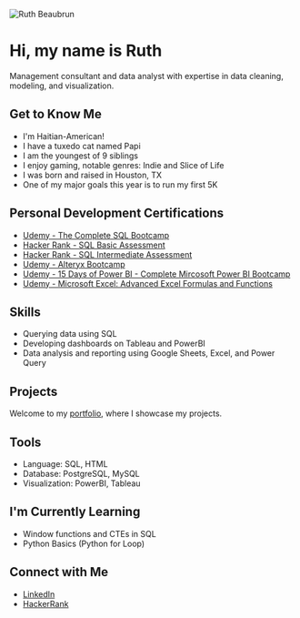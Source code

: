 ![Ruth Beaubrun](https://github.com/rbeaubrun/rbeaubrun/assets/173300113/4a37baf4-435d-46aa-8455-928df7e662b9)

<!DOCTYPE html>
<html>

<body>

<h1>Hi, my name is Ruth</h1>
<p>Management consultant and data analyst with expertise in data cleaning, modeling, and visualization.</p>

<h2>Get to Know Me</h2>
<ul>
    <li>I'm Haitian-American!</li>
    <li>I have a tuxedo cat named Papi </li>
    <li>I am the youngest of 9 siblings</li>
    <li>I enjoy gaming, notable genres: Indie and Slice of Life</li>
    <li>I was born and raised in Houston, TX</li>
    <li>One of my major goals this year is to run my first 5K</li>
</ul>

<h2>Personal Development Certifications</h2>
<ul>
    <li><a href="https://drive.google.com/file/d/18TgeLkWFGVBKOxSmmCfmMS6_8UnKAiym/view">Udemy - The Complete SQL Bootcamp </a></li>
    <li><a href="https://www.hackerrank.com/certificates/18b19e177e51">Hacker Rank - SQL Basic Assessment </a></li>
    <li><a href="https://www.hackerrank.com/certificates/cf3e1712efbc">Hacker Rank - SQL Intermediate Assessment </a></li>
    <li><a href="https://drive.google.com/file/d/14IixEDi8M-_yI9UGqUBlLHPbRl4ROiqI/view">Udemy - Alteryx Bootcamp </a></li>
    <li><a href="https://drive.google.com/file/d/1prO3dCo1LhokMiVHaAr-4p9ORxBrB9Gq/view">Udemy - 15 Days of Power BI - Complete Mircosoft Power BI Bootcamp </a></li>
    <li><a href="https://drive.google.com/file/d/1GfFTRHDpm-Mr814BfEhcrZR9ch1hVxOn/view">Udemy - Microsoft Excel: Advanced Excel Formulas and Functions </a></li>
</ul>

<h2>Skills</h2>
<ul>
    <li>Querying data using SQL</li>
    <li>Developing dashboards on Tableau and PowerBI</li>
    <li>Data analysis and reporting using Google Sheets, Excel, and Power Query</li>
</ul>

<h2>Projects</h2>
<p>Welcome to my <a href="https://rbeaubrun.github.io/portfolio-projects-updated-/">portfolio</a>, where I showcase my projects.</p>

<h2>Tools</h2>
<ul>
    <li>Language: SQL, HTML</li>
    <li>Database: PostgreSQL, MySQL</li>
    <li>Visualization: PowerBI, Tableau</li>
</ul>

<h2>I'm Currently Learning</h2>
<ul>
    <li>Window functions and CTEs in SQL</li>
    <li>Python Basics (Python for Loop)</li>
</ul>

<h2>Connect with Me</h2>
<ul>
    <li><a href="https://www.linkedin.com/in/ruth-beaubrun/">LinkedIn</a></li>
    <li><a href="https://www.hackerrank.com/profile/ruthbeau129">HackerRank</a></li>
</ul>

</body>
</html>
